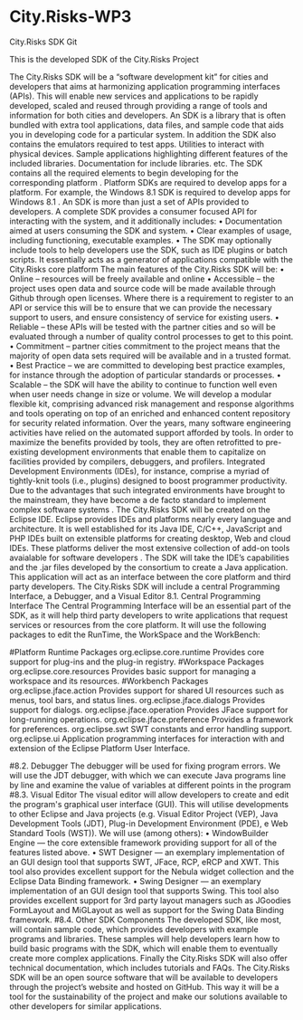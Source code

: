 # City.Risks-WP3
City.Risks SDK Git

This is the developed SDK of the City.Risks Project

The City.Risks SDK will be a “software development kit” for cities and developers that aims at harmonizing application programming interfaces (APIs). This will enable new services and applications to be rapidly developed, scaled and reused through providing a range of tools and information for both cities and developers.
An SDK is a library that is often bundled with extra tool applications, data files, and sample code that aids you in developing code for a particular system. 
In addition the SDK also contains the emulators required to test apps. Utilities to interact with physical devices. Sample applications highlighting different features of the included libraries. Documentation for include libraries. etc. The SDK contains all the required elements to begin developing for the corresponding platform . 
Platform SDKs are required to develop apps for a platform. For example, the Windows 8.1 SDK is required to develop apps for Windows 8.1 . 
An SDK is more than just a set of APIs provided to developers. A complete SDK provides a consumer focused API for interacting with the system, and it additionally includes: 
•	Documentation aimed at users consuming the SDK and system. 
•	Clear examples of usage, including functioning, executable examples.
•	The SDK may optionally include tools to help developers use the SDK, such as IDE plugins or batch scripts.
It essentially acts as a generator of applications compatible with the City.Risks core platform
The main features of the City.Risks SDK will be:
•	Online – resources will be freely available and online
•	Accessible – the project uses open data and source code will be made available through Github through open licenses. Where there is a requirement to register to an API or service this will be to ensure that we can provide the necessary support to users, and ensure consistency of service for existing users.
•	Reliable – these APIs will be tested with the partner cities and so will be evaluated through a number of quality control processes to get to this point.
•	Commitment – partner cities commitment to the project means that the majority of open data sets required will be available and in a trusted format.
•	Best Practice – we are committed to developing best practice examples, for instance through the adoption of particular standards or processes.
•	Scalable – the SDK will have the ability to continue to function well even when user needs change in size or volume. 
We will develop a modular flexible kit, comprising advanced risk management and response algorithms and tools operating on top of an enriched and enhanced content repository for security related information. 
Over the years, many software engineering activities have relied on the automated support afforded by tools. In order to maximize the benefits provided by tools, they are often retrofitted to pre-existing development environments that enable them to capitalize on facilities provided by compilers, debuggers, and profilers. Integrated Development Environments (IDEs), for instance, comprise a myriad of tightly-knit tools (i.e., plugins) designed to boost programmer productivity. Due to the advantages that such integrated environments have brought to the mainstream, they have become a de facto standard to implement complex software systems .
The City.Risks  SDK will be created on the Eclipse IDE. Eclipse provides IDEs and platforms nearly every language and architecture. It is well established for its Java IDE, C/C++, JavaScript and PHP IDEs built on extensible platforms for creating desktop, Web and cloud IDEs. These platforms deliver the most extensive collection of add-on tools avaialable for software developers . 
The SDK will take the IDE’s capabilities and the .jar files developed by the consortium to create a Java application. This application will act as an interface between the core platform and third party developers.
The City.Risks SDK will include a central Programming Interface, a Debugger, and a Visual Editor
8.1. Central Programming Interface
The Central Programming Interface will be an essential part of the SDK, as it will help third party developers to write applications that request services or resources from the core platform.
It will use the following packages to edit the RunTime, the WorkSpace and the WorkBench:

#Platform Runtime Packages
org.eclipse.core.runtime
Provides core support for plug-ins and the plug-in registry.
#Workspace Packages
org.eclipse.core.resources
Provides basic support for managing a workspace and its resources.
#Workbench Packages
org.eclipse.jface.action
Provides support for shared UI resources such as menus, tool bars, and status lines.
org.eclipse.jface.dialogs
Provides support for dialogs.
org.eclipse.jface.operation
Provides JFace support for long-running operations.
org.eclipse.jface.preference
Provides a framework for preferences.
org.eclipse.swt
SWT constants and error handling support.
org.eclipse.ui
Application programming interfaces for interaction with and extension of the Eclipse Platform User Interface.
 
#8.2. Debugger
The  debugger will be used for fixing program errors. We will use the JDT debugger, with which we can execute Java programs line by line and examine the value of variables at different points in the program 
#8.3. Visual Editor
The visual editor will allow developers to create and edit the program's graphical user interface (GUI). This will utilise developments to other Eclipse and Java projects (e.g. Visual Editor Project (VEP), Java Development Tools (JDT), Plug-in Development Environment (PDE), e Web Standard Tools (WST)). 
We will use (among others):
•	WindowBuilder Engine — the core extensible framework providing support for all of the features listed above.
•	SWT Designer — an exemplary implementation of an GUI design tool that supports SWT, JFace, RCP, eRCP and XWT. This tool also provides excellent support for the Nebula widget collection and the Eclipse Data Binding framework.
•	Swing Designer — an exemplary implementation of an GUI design tool that supports Swing. This tool also provides excellent support for 3rd party layout managers such as JGoodies FormLayout and MiGLayout as well as support for the Swing Data Binding framework.
#8.4. Other SDK Components
The developed SDK, like most, will contain sample code, which provides developers with example programs and libraries. These samples will help developers learn how to build basic programs with the SDK, which will enable them to eventually create more complex applications. 
Finally the City.Risks SDK will also offer technical documentation, which includes tutorials and FAQs. 
The City.Risks SDK will be an open source software that will be available to developers through the project’s website and hosted on GitHub. This way it will be a tool for the sustainability of the project and make our solutions available to other developers for similar applications.

